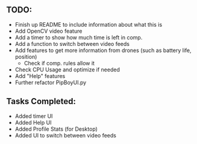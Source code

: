 ## TODO:

- Finish up README to include information about what this is
- Add OpenCV video feature
- Add a timer to show how much time is left in comp.
- Add a function to switch between video feeds
- Add features to get more information from drones (such as battery life, position)
	- Check if comp. rules allow it
- Check CPU Usage and optimize if needed
- Add "Help" features
- Further refactor PipBoyUI.py

## Tasks Completed:
- Added timer UI
- Added Help UI
- Added Profile Stats (for Desktop)
- Added UI to switch between video feeds
